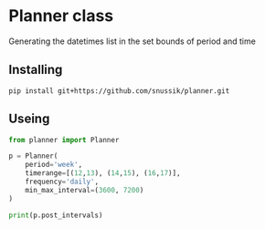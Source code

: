 # Planner class

Generating the datetimes list in the set bounds of period and time

## Installing
`pip install git+https://github.com/snussik/planner.git`

## Useing

```python
from planner import Planner

p = Planner(
    period='week',
    timerange=[(12,13), (14,15), (16,17)],
    frequency='daily',
    min_max_interval=(3600, 7200)
)

print(p.post_intervals)
```

